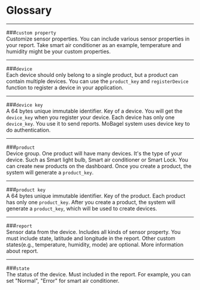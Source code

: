 
# Glossary
---
###`custom property`    
Customize sensor properties. You can include various sensor properties in your report. Take smart air conditioner as an example, temperature and humidity might be your custom properties. 

---
###`device`  
Each device should only belong to a single product, but a product can contain multiple devices. You can use the `product_key` and `registerDevice` function to register a device in your application.

---
###`device key`   
A 64 bytes unique immutable identifier. Key of a device. You will get the `device_key` when you register your device. Each device has only one `device_key`. You use it to send reports. MoBagel system uses device key to do authentication.   

---
###`product`  
Device group. One product will have many devices. It's the type of your device. Such as Smart light bulb, Smart air conditioner or Smart Lock. You can create new products on the dashboard. Once you create a product, the system will generate a `product_key`. 
 
---
###`product key`   
A 64 bytes unique immutable identifier. Key of the product. Each product has only one `product_key`. After you create a product, the system will generate a `product_key`, which will be used to create devices.

---
###`report`  
Sensor data from the device. Includes all kinds of sensor property. You must include state, latitude and longitude in the report. Other custom states(e.g., temperature, humidity, mode) are optional. More information about report.

---
###`state`   
The status of the device. Must included in the report. For example, you can set "Normal", "Error" for smart air conditioner. 